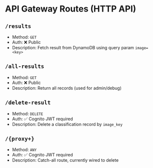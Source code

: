 # API Gateway Routes (HTTP API)

## `/results`
- Method: `GET`
- Auth: ❌ Public
- Description: Fetch result from DynamoDB using query param `image=<key>`

## `/all-results`
- Method: `GET`
- Auth: ❌ Public
- Description: Return all records (used for admin/debug)

## `/delete-result`
- Method: `DELETE`
- Auth: ✅ Cognito JWT required
- Description: Delete a classification record by `image_key`

## `/{proxy+}`
- Method: `ANY`
- Auth: ✅ Cognito JWT required
- Description: Catch-all route, currently wired to delete
